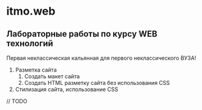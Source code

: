 # itmo.web

## Лабораторные работы по курсу WEB технологий

Первая неклассическая кальянная для первого неклассического ВУЗА!

1. Разметка сайта
    1. Создать макет сайта
    2. Создать HTML разметку сайта без использования CSS
2. Стилизация сайта, использование CSS

// TODO
